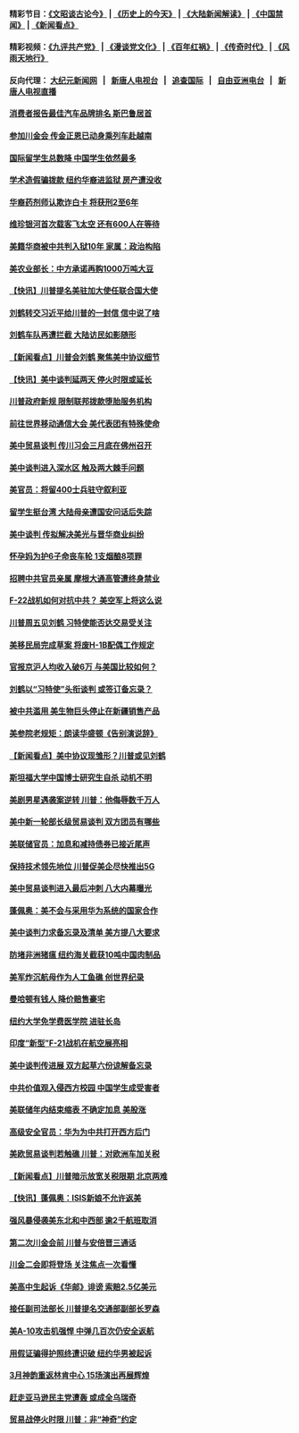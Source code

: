 #### 精彩节目：[《文昭谈古论今》](http://155.138.205.71/wenzhao) | [《历史上的今天》](http://155.138.205.71/today-in-history) | [《大陆新闻解读》](http://155.138.205.71/ntdtv-comedy) | [《中国禁闻》](http://155.138.205.71/ntdtv-news) | [《新闻看点》](http://155.138.205.71/news-insight) 

 #### 精彩视频：[《九评共产党》](http://155.138.205.71:10000/videos/jiuping) | [《漫谈党文化》](http://155.138.205.71:10000/videos/mtdwh) | [《百年红祸》](http://155.138.205.71:10000/videos/bnhh) | [《传奇时代》](http://155.138.205.71:10000/videos/legend) | [《风雨天地行》](http://155.138.205.71:10000/videos/fytdx) 

 #### 反向代理： [大纪元新闻网](http://155.138.205.71:10080/) &nbsp;&nbsp;|&nbsp;&nbsp; [新唐人电视台](http://155.138.205.71:8000/) &nbsp;&nbsp;|&nbsp;&nbsp; [追查国际](http://155.138.205.71:10010/) &nbsp;&nbsp;|&nbsp;&nbsp; [自由亚洲电台](http://155.138.205.71:9800/) &nbsp;&nbsp;|&nbsp;&nbsp; [新唐人电视直播](http://155.138.205.71/) 

#### [消费者报告最佳汽车品牌排名 斯巴鲁居首](../pages/nsc412/n11064682.md?t=02231537) 

#### [参加川金会 传金正恩已动身乘列车赴越南](../pages/nsc412/n11066064.md?t=02231537) 

#### [国际留学生总数降 中国学生依然最多](../pages/nsc412/n11065493.md?t=02231537) 

#### [学术造假骗拨款 纽约华裔进监狱 房产遭没收](../pages/nsc412/n11065527.md?t=02231537) 

#### [华裔药剂师认欺诈白卡 将获刑2至6年](../pages/nsc412/n11065518.md?t=02231537) 

#### [维珍银河首次载客飞太空 还有600人在等待](../pages/nsc412/n11065320.md?t=02231537) 

#### [美籍华商被中共判入狱10年 家属：政治构陷](../pages/nsc412/n11064869.md?t=02231537) 

#### [美农业部长：中方承诺再购1000万吨大豆](../pages/nsc412/n11065292.md?t=02231537) 

#### [【快讯】川普提名美驻加大使任联合国大使](../pages/nsc412/n11065030.md?t=02231537) 

#### [刘鹤转交习近平给川普的一封信 信中说了啥](../pages/nsc412/n11065005.md?t=02231537) 

#### [刘鹤车队再遭拦截 大陆访民如影随形](../pages/nsc412/n11064859.md?t=02231537) 

#### [【新闻看点】川普会刘鹤 聚焦美中协议细节](../pages/nsc412/n11064522.md?t=02231537) 

#### [【快讯】美中谈判延两天 停火时限或延长](../pages/nsc412/n11064736.md?t=02231537) 

#### [川普政府新规 限制联邦拨款堕胎服务机构](../pages/nsc412/n11064673.md?t=02231537) 

#### [前往世界移动通信大会 美代表团有特殊使命](../pages/nsc412/n11064423.md?t=02231537) 

#### [美中贸易谈判 传川习会三月底在佛州召开](../pages/nsc412/n11064654.md?t=02231537) 

#### [美中谈判进入深水区 触及两大棘手问题](../pages/nsc412/n11064523.md?t=02231537) 

#### [美官员：将留400士兵驻守叙利亚](../pages/nsc412/n11064222.md?t=02231537) 

#### [留学生挺台湾 大陆母亲遭国安问话后失踪](../pages/nsc412/n11064310.md?t=02231537) 

#### [美中谈判 传拟解决美光与晋华商业纠纷](../pages/nsc412/n11064263.md?t=02231537) 

#### [怀孕妈为护6子命丧车轮 1支烟酿8项罪](../pages/nsc412/n11064137.md?t=02231537) 

#### [招聘中共官员亲属 摩根大通高管遭终身禁业](../pages/nsc412/n11062061.md?t=02231537) 

#### [F-22战机如何对抗中共？ 美空军上将这么说](../pages/nsc412/n11063375.md?t=02231537) 

#### [川普周五见刘鹤 习特使能否达交易受关注](../pages/nsc412/n11062258.md?t=02231537) 

#### [美移民局完成草案 将废H-1B配偶工作规定](../pages/nsc412/n11061934.md?t=02231537) 

#### [官报京沪人均收入破6万 与美国比较如何？](../pages/nsc412/n11061157.md?t=02231537) 

#### [刘鹤以“习特使”头衔谈判 或签订备忘录？](../pages/nsc412/n11061744.md?t=02231537) 

#### [被中共滥用 美生物巨头停止在新疆销售产品](../pages/nsc412/n11061628.md?t=02231537) 

#### [美参院老规矩：朗读华盛顿《告别演说辞》](../pages/nsc412/n11061660.md?t=02231537) 

#### [【新闻看点】美中协议现雏形？川普或见刘鹤](../pages/nsc412/n11061396.md?t=02231537) 

#### [斯坦福大学中国博士研究生自杀 动机不明](../pages/nsc412/n11061563.md?t=02231537) 

#### [美剧男星遇袭案逆转 川普：他侮辱数千万人](../pages/nsc412/n11061494.md?t=02231537) 

#### [美中新一轮部长级贸易谈判 双方团员有哪些](../pages/nsc412/n11061476.md?t=02231537) 

#### [美联储官员：加息和减持债券已接近尾声](../pages/nsc412/n11061164.md?t=02231537) 

#### [保持技术领先地位 川普促美企尽快推出5G](../pages/nsc412/n11061363.md?t=02231537) 

#### [美中贸易谈判进入最后冲刺 八大内幕曝光](../pages/nsc412/n11061198.md?t=02231537) 

#### [蓬佩奥：美不会与采用华为系统的国家合作](../pages/nsc412/n11061146.md?t=02231537) 

#### [美中谈判力求备忘录及清单 美方提八大要求](../pages/nsc412/n11060804.md?t=02231537) 

#### [防堵非洲猪瘟 纽约海关截获10吨中国肉制品](../pages/nsc412/n11060084.md?t=02231537) 

#### [美军炸沉航母作为人工鱼礁 创世界纪录](../pages/nsc412/n11060575.md?t=02231537) 

#### [曼哈顿有钱人 降价赔售豪宅](../pages/nsc412/n11060031.md?t=02231537) 

#### [纽约大学免学费医学院 进驻长岛](../pages/nsc412/n11060097.md?t=02231537) 

#### [印度“新型”F-21战机在航空展亮相](../pages/nsc412/n11060186.md?t=02231537) 

#### [美中谈判传进展 双方起草六份谅解备忘录](../pages/nsc412/n11059856.md?t=02231537) 

#### [中共价值观入侵西方校园 中国学生成受害者](../pages/nsc412/n11059340.md?t=02231537) 

#### [美联储年内结束缩表 不确定加息 美股涨](../pages/nsc412/n11059270.md?t=02231537) 

#### [高级安全官员：华为为中共打开西方后门](../pages/nsc412/n11059100.md?t=02231537) 

#### [美欧贸易谈判若触礁 川普：对欧洲车加关税](../pages/nsc412/n11059114.md?t=02231537) 

#### [【新闻看点】川普暗示放宽关税限期 北京两难](../pages/nsc412/n11058764.md?t=02231537) 

#### [【快讯】蓬佩奥：ISIS新娘不允许返美](../pages/nsc412/n11058959.md?t=02231537) 

#### [强风暴侵袭美东北和中西部 逾2千航班取消](../pages/nsc412/n11058756.md?t=02231537) 

#### [第二次川金会前 川普与安倍晋三通话](../pages/nsc412/n11058939.md?t=02231537) 

#### [川金二会即将登场 关注焦点一次看懂](../pages/nsc412/n11058793.md?t=02231537) 

#### [美高中生起诉《华邮》诽谤 索赔2.5亿美元](../pages/nsc412/n11058279.md?t=02231537) 

#### [接任副司法部长 川普提名交通部副部长罗森](../pages/nsc412/n11058020.md?t=02231537) 

#### [美A-10攻击机强悍 中弹几百次仍安全返航](../pages/nsc412/n11057876.md?t=02231537) 

#### [用假证骗得护照终遭识破 纽约华男被起诉](../pages/nsc412/n11057256.md?t=02231537) 

#### [3月神韵重返林肯中心 15场演出再展辉煌](../pages/nsc412/n11057267.md?t=02231537) 

#### [赶走亚马逊民主党遭轰 或成全乌瑞奇](../pages/nsc412/n11057196.md?t=02231537) 

#### [贸易战停火时限 川普：非“神奇”约定](../pages/nsc412/n11056584.md?t=02231537) 

